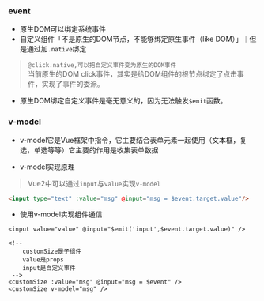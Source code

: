 ### event

+ 原生DOM可以绑定系统事件
+ 自定义组件「不是原生的DOM节点，不能够绑定原生事件（like DOM）」｜但是通过加`.native`绑定

> `@click.native,可以把自定义事件变为原生的DOM事件`<br>
> 当前原生的DOM click事件，其实是给DOM组件的根节点绑定了点击事件，实现了事件的委派。

+ 原生DOM绑定自定义事件是毫无意义的，因为无法触发`$emit`函数。

### v-model

+ v-model它是Vue框架中指令，它主要结合表单元素一起使用（文本框，复选，单选等等）它主要的作用是收集表单数据

+ v-model实现原理

> Vue2中可以通过`input`与`value`实现`v-model`

```html
<input type="text" :value="msg" @input="msg = $event.target.value"/>
```

+ 使用v-model实现组件通信

```children
<input value="value" @input="$emit('input',$event.target.value)" />
```

```parent
<!-- 
    customSize是子组件
    value是props
    input是自定义事件
 -->
<customSize :value="msg" @input="msg = $event" />
<customSize v-model="msg" />
```